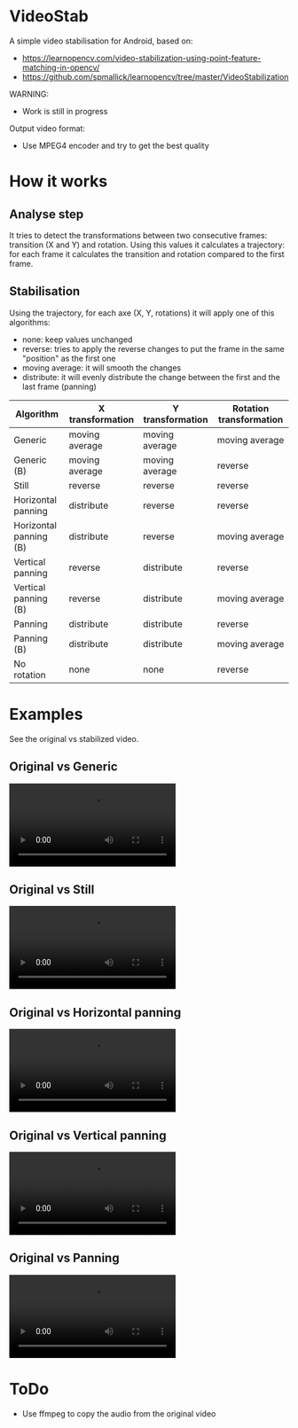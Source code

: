 # VideoStab

A simple video stabilisation for Android, based on:
* https://learnopencv.com/video-stabilization-using-point-feature-matching-in-opencv/
* https://github.com/spmallick/learnopencv/tree/master/VideoStabilization

WARNING:
* Work is still in progress

Output video format:
* Use MPEG4 encoder and try to get the best quality

# How it works

## Analyse step

It tries to detect the transformations between two consecutive frames: transition (X and Y) and rotation.
Using this values it calculates a trajectory: for each frame it calculates the transition and rotation compared to the first frame.

## Stabilisation

Using the trajectory, for each axe (X, Y, rotations) it will apply one of this algorithms:
* none: keep values unchanged
* reverse: tries to apply the reverse changes to put the frame in the same "position" as the first one
* moving average: it will smooth the changes
* distribute: it will evenly distribute the change between the first and the last frame (panning)

Algorithm | X transformation | Y transformation | Rotation transformation
-- | -- | -- | --
Generic | moving average | moving average | moving average
Generic (B) | moving average | moving average | reverse
Still | reverse | reverse | reverse
Horizontal panning | distribute | reverse | reverse
Horizontal panning (B) | distribute | reverse | moving average
Vertical panning | reverse | distribute | reverse
Vertical panning (B) | reverse | distribute | moving average
Panning | distribute | distribute | reverse
Panning (B) | distribute | distribute | moving average
No rotation | none | none | reverse

# Examples

See the original vs stabilized video.

## Original vs Generic
![Generic](sample/original-vs-generic.mp4)

## Original vs Still
![Still](sample/original-vs-still.mp4)

## Original vs Horizontal panning
![H-Pan](sample/original-vs-h-pan.mp4)

## Original vs Vertical panning
![V-Pan](sample/original-vs-v-pan.mp4)

## Original vs Panning
![Pan](sample/original-vs-pan.mp4)

# ToDo

* Use ffmpeg to copy the audio from the original video